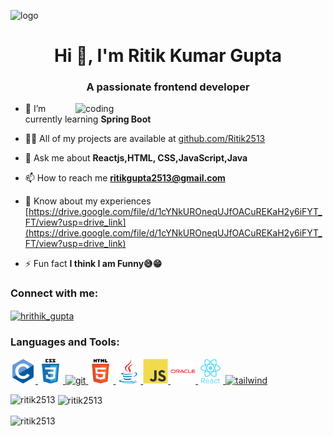 ![logo](https://www.crushpixel.com/big-static19/preview4/coding-system-minimal-infographic-banner-3584480.jpg)

<h1 align="center">Hi 👋, I'm Ritik Kumar Gupta</h1>
<h3 align="center">A passionate frontend developer</h3>

<img src = "https://camo.githubusercontent.com/19db51af5f90f1b152bc0b9078f5fe97053955be5074f03f17019c70345bdcdb/68747470733a2f2f6d69726f2e6d656469756d2e636f6d2f6d61782f313336302f302a37513379765349765f7430696f4a2d5a2e676966" align = "right" width = "400" alt="coding" />


- 🌱 I’m currently learning **Spring Boot**

- 👨‍💻 All of my projects are available at [github.com/Ritik2513](github.com/Ritik2513)

- 💬 Ask me about **Reactjs,HTML, CSS,JavaScript,Java**

- 📫 How to reach me **ritikgupta2513@gmail.com**

- 📄 Know about my experiences [https://drive.google.com/file/d/1cYNkUROneqUJfOACuREKaH2y6iFYT_FT/view?usp=drive_link](https://drive.google.com/file/d/1cYNkUROneqUJfOACuREKaH2y6iFYT_FT/view?usp=drive_link)

- ⚡ Fun fact **I think I am Funny😅😁**

<h3 align="left">Connect with me:</h3>
<p align="left">
<a href="https://www.leetcode.com/hrithik_gupta" target="blank"><img align="center" src="https://raw.githubusercontent.com/rahuldkjain/github-profile-readme-generator/master/src/images/icons/Social/leet-code.svg" alt="hrithik_gupta" height="30" width="40" /></a>
</p>

<h3 align="left">Languages and Tools:</h3>
<p align="left"> <a href="https://www.cprogramming.com/" target="_blank" rel="noreferrer"> <img src="https://raw.githubusercontent.com/devicons/devicon/master/icons/c/c-original.svg" alt="c" width="40" height="40"/> </a> <a href="https://www.w3schools.com/css/" target="_blank" rel="noreferrer"> <img src="https://raw.githubusercontent.com/devicons/devicon/master/icons/css3/css3-original-wordmark.svg" alt="css3" width="40" height="40"/> </a> <a href="https://git-scm.com/" target="_blank" rel="noreferrer"> <img src="https://www.vectorlogo.zone/logos/git-scm/git-scm-icon.svg" alt="git" width="40" height="40"/> </a> <a href="https://www.w3.org/html/" target="_blank" rel="noreferrer"> <img src="https://raw.githubusercontent.com/devicons/devicon/master/icons/html5/html5-original-wordmark.svg" alt="html5" width="40" height="40"/> </a> <a href="https://www.java.com" target="_blank" rel="noreferrer"> <img src="https://raw.githubusercontent.com/devicons/devicon/master/icons/java/java-original.svg" alt="java" width="40" height="40"/> </a> <a href="https://developer.mozilla.org/en-US/docs/Web/JavaScript" target="_blank" rel="noreferrer"> <img src="https://raw.githubusercontent.com/devicons/devicon/master/icons/javascript/javascript-original.svg" alt="javascript" width="40" height="40"/> </a> <a href="https://www.oracle.com/" target="_blank" rel="noreferrer"> <img src="https://raw.githubusercontent.com/devicons/devicon/master/icons/oracle/oracle-original.svg" alt="oracle" width="40" height="40"/> </a> <a href="https://reactjs.org/" target="_blank" rel="noreferrer"> <img src="https://raw.githubusercontent.com/devicons/devicon/master/icons/react/react-original-wordmark.svg" alt="react" width="40" height="40"/> </a> <a href="https://tailwindcss.com/" target="_blank" rel="noreferrer"> <img src="https://www.vectorlogo.zone/logos/tailwindcss/tailwindcss-icon.svg" alt="tailwind" width="40" height="40"/> </a> </p>

<p><img align="left" src="https://github-readme-stats.vercel.app/api/top-langs?username=ritik2513&show_icons=true&locale=en&layout=compact" alt="ritik2513" /></p>

<p>&nbsp;<img align="center" src="https://github-readme-stats.vercel.app/api?username=ritik2513&show_icons=true&locale=en" alt="ritik2513" /></p>

<p><img align="center" src="https://github-readme-streak-stats.herokuapp.com/?user=ritik2513&" alt="ritik2513" /></p>
